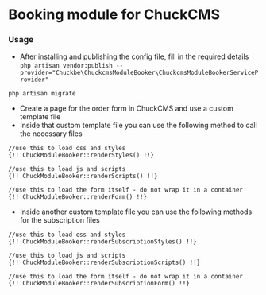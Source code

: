 # Booking module for ChuckCMS 

### Usage

- After installing and publishing the config file, fill in the required details
```php artisan vendor:publish --provider="Chuckbe\ChuckcmsModuleBooker\ChuckcmsModuleBookerServiceProvider"```

```php artisan migrate```

- Create a page for the order form in ChuckCMS and use a custom template file
- Inside that custom template file you can use the following method to call the necessary files
``` 
//use this to load css and styles
{!! ChuckModuleBooker::renderStyles() !!}

//use this to load js and scripts
{!! ChuckModuleBooker::renderScripts() !!}

//use this to load the form itself - do not wrap it in a container
{!! ChuckModuleBooker::renderForm() !!}
```

- Inside another custom template file you can use the following methods for the subscription files
``` 
//use this to load css and styles
{!! ChuckModuleBooker::renderSubscriptionStyles() !!}

//use this to load js and scripts
{!! ChuckModuleBooker::renderSubscriptionScripts() !!}

//use this to load the form itself - do not wrap it in a container
{!! ChuckModuleBooker::renderSubscriptionForm() !!}
```